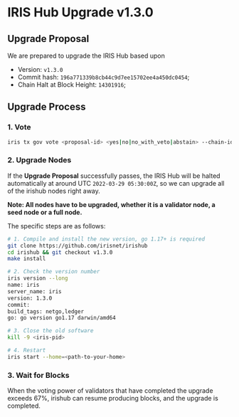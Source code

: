 # IRIS Hub Upgrade v1.3.0

## Upgrade Proposal

We are prepared to upgrade the IRIS Hub based upon

- Version: `v1.3.0`
- Commit hash: `196a771339b8cb44c9d7ee15702ee4a450dc0454`;
- Chain Halt at Block Height: `14301916`;

## Upgrade Process

### 1. Vote

```bash
iris tx gov vote <proposal-id> <yes|no|no_with_veto|abstain> --chain-id irishub-1 --fees 0.3iris --from <MyWallet>
```

### 2. Upgrade Nodes

If the  **Upgrade Proposal**  successfully passes, the IRIS Hub will be halted automatically at around UTC `2022-03-29 05:30:00Z`, so we can upgrade all of the irishub nodes right away.

**Note: All nodes have to be upgraded, whether it is a validator node, a seed node or a full node.**

The specific steps are as follows:

```bash
# 1. Compile and install the new version, go 1.17+ is required
git clone https://github.com/irisnet/irishub
cd irishub && git checkout v1.3.0
make install

# 2. Check the version number
iris version --long
name: iris
server_name: iris
version: 1.3.0
commit: 
build_tags: netgo,ledger
go: go version go1.17 darwin/amd64

# 3. Close the old software
kill -9 <iris-pid>

# 4. Restart
iris start --home=<path-to-your-home>
```

### 3. Wait for Blocks

When the voting power of validators that have completed the upgrade exceeds 67%, irishub can resume producing blocks, and the upgrade is completed.
